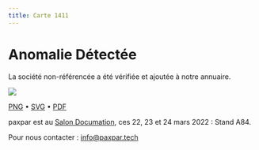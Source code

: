 ```yaml
---
title: Carte 1411
---
```


# Anomalie Détectée

La société non-référencée a été vérifiée et ajoutée à notre annuaire.


![](https://media.paxpar.tech/ludi/card_1411_recto.png)

[PNG](https://media.paxpar.tech/ludi/card_1411_recto.png) • [SVG](https://media.paxpar.tech/ludi/card_1411_recto.svg) • [PDF](https://media.paxpar.tech/ludi/card_1411_recto.pdf)

paxpar est au [Salon Documation](https://www.documation.fr/info_societe/527/paxpartech.html), ces 22, 23 et 24 mars 2022 : Stand A84.

Pour nous contacter : info@paxpar.tech


